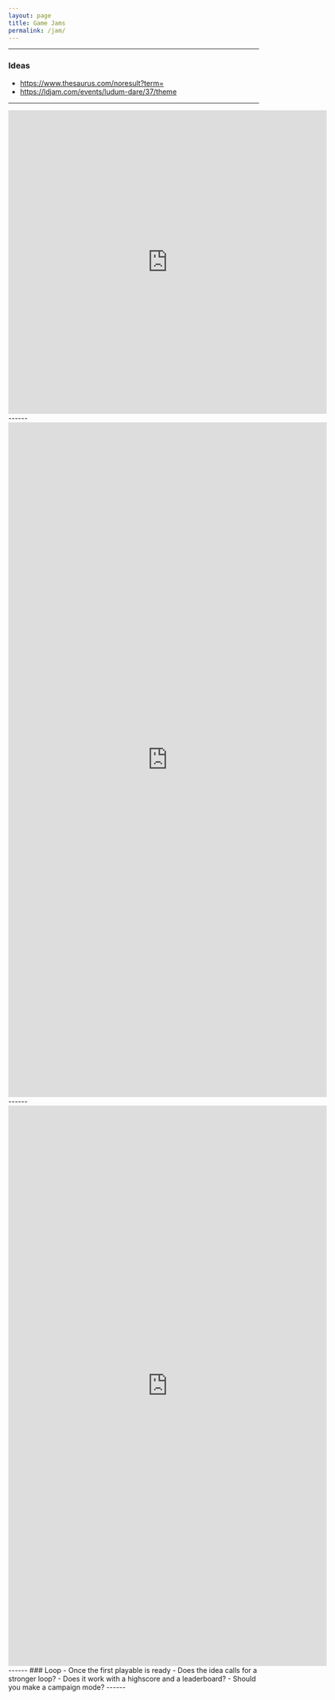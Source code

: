 ```yaml
---
layout: page
title: Game Jams
permalink: /jam/
---
```

------
### Ideas
- https://www.thesaurus.com/noresult?term=
- https://ldjam.com/events/ludum-dare/37/theme
------
<iframe src="https://docs.google.com/forms/d/e/1FAIpQLSfVL2y89vCjo-LbsKoMQer72IDw_czrLi0dttr1BZkdh1wsMg/viewform?embedded=true" width="640" height="610" frameborder="0" marginheight="0" marginwidth="0">Loading…</iframe>
------
<iframe src="https://docs.google.com/forms/d/e/1FAIpQLScpZnkM6T4LCP6ISlEiK_rQMRKHEd_EgdaIdIxvQEVOhIgzKg/viewform?embedded=true" width="640" height="1356" frameborder="0" marginheight="0" marginwidth="0">Loading…</iframe>
------
<iframe src="https://docs.google.com/forms/d/e/1FAIpQLSdN_RYg2598_SZGWf3px-BxBgXU5_ekROwQm-jZvQth93RgZA/viewform?embedded=true" width="640" height="1126" frameborder="0" marginheight="0" marginwidth="0">Loading…</iframe>
------
### Loop
- Once the first playable is ready
- Does the idea calls for a stronger loop?
- Does it work with a highscore and a leaderboard?
- Should you make a campaign mode?
------
